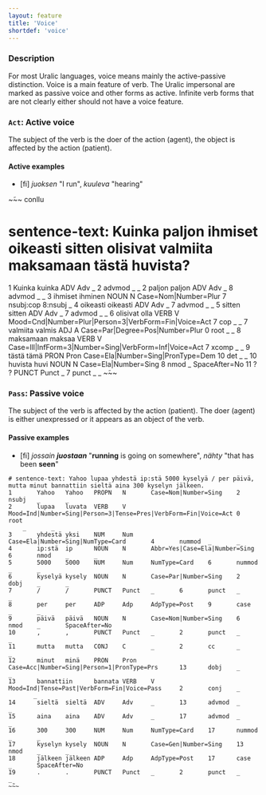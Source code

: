 ```yaml
---
layout: feature
title: 'Voice'
shortdef: 'voice'
---
```


### Description

For most Uralic languages, voice means mainly the active-passive distinction.
Voice is a main feature of verb. The Uralic impersonal are marked as passive
voice and other forms as active. Infinite verb forms that are not clearly either
should not have a voice feature.

### `Act`: Active voice

The subject of the verb is the doer of the action (agent), the object is
affected by the action (patient).

#### Active examples

* [fi] _juoksen_ "I run", _kuuleva_ "hearing"

~̃~~ conllu
# sentence-text: Kuinka paljon ihmiset oikeasti sitten olisivat valmiita maksamaan tästä huvista?
1       Kuinka  kuinka  ADV     Adv     _       2       advmod  _       _
2       paljon  paljon  ADV     Adv     _       8       advmod  _       _
3       ihmiset ihminen NOUN    N       Case=Nom|Number=Plur    7       nsubj:cop       8:nsubj _
4       oikeasti        oikeasti        ADV     Adv     _       7       advmod  _       _
5       sitten  sitten  ADV     Adv     _       7       advmod  _       _
6       olisivat        olla    VERB    V       Mood=Cnd|Number=Plur|Person=3|VerbForm=Fin|Voice=Act    7       cop
     _       _
7       valmiita        valmis  ADJ     A       Case=Par|Degree=Pos|Number=Plur 0       root    _       _
8       maksamaan       maksaa  VERB    V       Case=Ill|InfForm=3|Number=Sing|VerbForm=Inf|Voice=Act   7       xcomp
   _       _
9       tästä   tämä    PRON    Pron    Case=Ela|Number=Sing|PronType=Dem       10      det     _       _
10      huvista huvi    NOUN    N       Case=Ela|Number=Sing    8       nmod    _       SpaceAfter=No
11      ?       ?       PUNCT   Punct   _       7       punct   _       _
~̃~~

### `Pass`: Passive voice

The subject of the verb is affected by the action (patient). The doer (agent)
is either unexpressed or it appears as an object of the verb.

#### Passive examples

* [fi] _jossain <b>juostaan</b>_ "<b>running</b> is going on somewhere",
  _nähty_ "that has been <b>seen</b>"

~~~ conllu
# sentence-text: Yahoo lupaa yhdestä ip:stä 5000 kyselyä / per päivä, mutta minut bannattiin sieltä aina 300 kyselyn jälkeen.
1       Yahoo   Yahoo   PROPN   N       Case=Nom|Number=Sing    2       nsubj   _       _
2       lupaa   luvata  VERB    V       Mood=Ind|Number=Sing|Person=3|Tense=Pres|VerbForm=Fin|Voice=Act 0       root
    _       _
3       yhdestä yksi    NUM     Num     Case=Ela|Number=Sing|NumType=Card       4       nummod  _       _
4       ip:stä  ip      NOUN    N       Abbr=Yes|Case=Ela|Number=Sing   6       nmod    _       _
5       5000    5000    NUM     Num     NumType=Card    6       nummod  _       _
6       kyselyä kysely  NOUN    N       Case=Par|Number=Sing    2       dobj    _       _
7       /       /       PUNCT   Punct   _       6       punct   _       _
8       per     per     ADP     Adp     AdpType=Post    9       case    _       _
9       päivä   päivä   NOUN    N       Case=Nom|Number=Sing    6       nmod    _       SpaceAfter=No
10      ,       ,       PUNCT   Punct   _       2       punct   _       _
11      mutta   mutta   CONJ    C       _       2       cc      _       _
12      minut   minä    PRON    Pron    Case=Acc|Number=Sing|Person=1|PronType=Prs      13      dobj    _       _
13      bannattiin      bannata VERB    V       Mood=Ind|Tense=Past|VerbForm=Fin|Voice=Pass     2       conj    _
       _
14      sieltä  sieltä  ADV     Adv     _       13      advmod  _       _
15      aina    aina    ADV     Adv     _       17      advmod  _       _
16      300     300     NUM     Num     NumType=Card    17      nummod  _       _
17      kyselyn kysely  NOUN    N       Case=Gen|Number=Sing    13      nmod    _       _
18      jälkeen jälkeen ADP     Adp     AdpType=Post    17      case    _       SpaceAfter=No
19      .       .       PUNCT   Punct   _       2       punct   _       _
~̃~~
